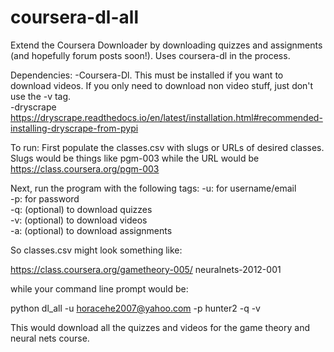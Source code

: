 # coursera-dl-all
Extend the Coursera Downloader by downloading quizzes and assignments (and hopefully forum posts soon!). Uses coursera-dl in the process.

Dependencies:
-Coursera-Dl. This must be installed if you want to download videos. If you only need to download non video stuff, just don't use the -v tag.  
-dryscrape https://dryscrape.readthedocs.io/en/latest/installation.html#recommended-installing-dryscrape-from-pypi

To run:
First populate the classes.csv with slugs or URLs of desired classes. Slugs would be things like pgm-003 while the URL would be https://class.coursera.org/pgm-003

Next, run the program with the following tags:
-u: for username/email  
-p: for password  
-q: (optional) to download quizzes  
-v: (optional) to download videos  
-a: (optional) to download assignments  

So classes.csv might look something like:

https://class.coursera.org/gametheory-005/
neuralnets-2012-001

while your command line prompt would be:

python dl_all -u horacehe2007@yahoo.com -p hunter2 -q -v

This would download all the quizzes and videos for the game theory and neural nets course.
